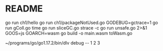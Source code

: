 # README

go run ch1/hello
go run ch1/packageNotUsed.go
GODEBUG=gctrace=1 go run gColl.go
time go run sliceGC.go
strace -c go run unsafe.go 2>&1
GOOS=js GOARCH=wasm go build -o main.wasm toWasm.go

~/programs/go/go1.17.2/bin/dlv debug -- 1 2 3